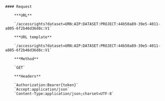     #### Request

        ***URL**

        `/accessrights?dataset=URN:AIP:DATASET:PROJECT:44b50a89-39e5-4011-a805-6f2b46d36d8c:V1`

        ***URL template**

        `/accessrights?dataset=URN:AIP:DATASET:PROJECT:44b50a89-39e5-4011-a805-6f2b46d36d8c:V1`

        ***Method**

        `GET`

        ***Headers**

        `Authorization:Bearer{token}`
        `Accept:application/json`
        `Content-Type:application/json;charset=UTF-8`
